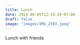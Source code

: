 ```yaml
---
title: Lunch
date: 2024-08-05T12:10:28-07:00
draft: false
image: "images/IMG_2593.jpeg"
---
```


Lunch with friends